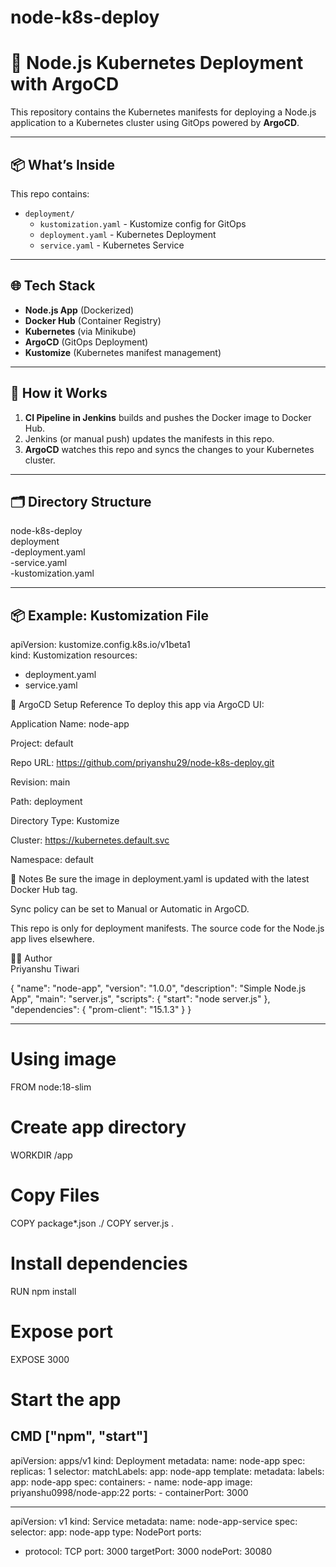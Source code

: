 # node-k8s-deploy


# 🚀 Node.js Kubernetes Deployment with ArgoCD

This repository contains the Kubernetes manifests for deploying a Node.js application to a Kubernetes cluster using GitOps powered by **ArgoCD**.

---

## 📦 What’s Inside

This repo contains:

- `deployment/`
  - `kustomization.yaml` - Kustomize config for GitOps
  - `deployment.yaml` - Kubernetes Deployment
  - `service.yaml` - Kubernetes Service

---

## 🌐 Tech Stack

- **Node.js App** (Dockerized)
- **Docker Hub** (Container Registry)
- **Kubernetes** (via Minikube)
- **ArgoCD** (GitOps Deployment)
- **Kustomize** (Kubernetes manifest management)

---

## 🚀 How it Works

1. **CI Pipeline in Jenkins** builds and pushes the Docker image to Docker Hub.
2. Jenkins (or manual push) updates the manifests in this repo.
3. **ArgoCD** watches this repo and syncs the changes to your Kubernetes cluster.

---

## 🗂️ Directory Structure

node-k8s-deploy  
  deployment  
    -deployment.yaml  
    -service.yaml  
    -kustomization.yaml  



---

## 📦 Example: Kustomization File

apiVersion: kustomize.config.k8s.io/v1beta1  
kind: Kustomization
resources:
  - deployment.yaml
  - service.yaml

📡 ArgoCD Setup Reference
To deploy this app via ArgoCD UI:

Application Name: node-app

Project: default

Repo URL: https://github.com/priyanshu29/node-k8s-deploy.git

Revision: main

Path: deployment

Directory Type: Kustomize

Cluster: https://kubernetes.default.svc

Namespace: default

📌 Notes
Be sure the image in deployment.yaml is updated with the latest Docker Hub tag.

Sync policy can be set to Manual or Automatic in ArgoCD.

This repo is only for deployment manifests. The source code for the Node.js app lives elsewhere.

🧑‍💻 Author  
Priyanshu Tiwari


{
    "name": "node-app",
    "version": "1.0.0",
    "description": "Simple Node.js App",
    "main": "server.js",
    "scripts": {
        "start": "node server.js"
    },
    "dependencies": {
        "prom-client": "15.1.3"
    }
}


-------------------

# Using image
FROM node:18-slim

# Create app directory
WORKDIR /app

# Copy Files
COPY package*.json ./
COPY server.js .

# Install dependencies
RUN npm install

# Expose port
EXPOSE 3000

# Start the app
CMD ["npm", "start"]
-------------------------------------------

apiVersion: apps/v1
kind: Deployment
metadata:
  name: node-app
spec:
  replicas: 1
  selector:
    matchLabels:
      app:  node-app
  template:
    metadata:
      labels:
        app: node-app
    spec:
      containers:
      - name: node-app
        image: priyanshu0998/node-app:22
        ports:
        - containerPort: 3000

---------------------------------------

apiVersion: v1 
kind: Service
metadata:
  name: node-app-service
spec:
  selector:
    app: node-app
  type: NodePort
  ports:
  - protocol: TCP
    port: 3000
    targetPort: 3000
    nodePort: 30080










